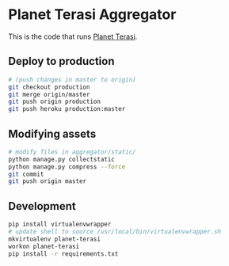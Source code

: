 Planet Terasi Aggregator
========================

This is the code that runs [Planet Terasi](http://planet.terasi.net).


Deploy to production
--------------------

```bash
# (push changes in master to origin)
git checkout production
git merge origin/master
git push origin production
git push heroku production:master
```


Modifying assets
----------------

```bash
# modify files in aggregator/static/
python manage.py collectstatic
python manage.py compress --force
git commit
git push origin master
```


Development
-----------

```bash
pip install virtualenvwrapper
# update shell to source /usr/local/bin/virtualenvwrapper.sh
mkvirtualenv planet-terasi
workon planet-terasi
pip install -r requirements.txt
```
